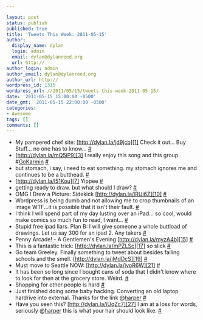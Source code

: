 ```yaml
---

layout: post
status: publish
published: true
title: 'Tweets This Week: 2011-05-15'
author:
  display_name: dylan
  login: admin
  email: dylan@dylanreed.org
  url: http://
author_login: admin
author_email: dylan@dylanreed.org
author_url: http://
wordpress_id: 1315
wordpress_url: //2011/05/15/tweets-this-week-2011-05-15/
date: '2011-05-15 15:00:00 -0500'
date_gmt: '2011-05-15 22:00:00 -0500'
categories:
- Awesome
tags: []
comments: []
---
```


  * My pampered chef site: [http://dylan.la/jd9jcb][1] Check it out... Buy Stuff... no one has to know... [#][2]
  * [http://dylan.la/mQ5iP9][3] I really enjoy this song and this group. #[GoKarmin][4] [#][5]
  * but stomach, i say, i need to eat something. my stomach ignores me and continues to be a butthead. [#][6]
  * [http://dylan.la/l51Kou][7] Yippee [#][8]
  * getting ready to draw. but what should I draw? [#][9]
  * OMG I Drew a Picture: Sidekick [http://dylan.la/lRUi6Z][10] [#][11]
  * Wordpress is being dumb and not allowing me to crop thumbnails of an image WTF...it is possible that it isn't their fault. [#][12]
  * I think I will spend part of my day lusting over an iPad... so cool, would make comics so much fun to read, I want... [#][13]
  * Stupid free ipad liars. Plan B: I will give someone a whole buttload of drawings. Let us say 300 for an ipad 2. Any takers [#][14]
  * Penny Arcade! - A Gentlemen's Evening [http://dylan.la/myzA4b][15] [#][16]
  * This is a fantastic trick: [http://dylan.la/mPZLSc][17] so slick [#][18]
  * Go team Greeley. Finally something to tweet about besides failing schools and the smell. [http://dylan.la/jMdDcS][19] [#][20]
  * Must move to Seattle NOW: [http://dylan.la/ivoR6W][21] [#][22]
  * It has been so long since I bought cans of soda that I didn't know where to look for then at the grocery store. Weird. [#][23]
  * Shopping for other people is hard [#][24]
  * Just finished doing some baby hacking. Converting an old laptop hardrive into external. Thanks for the link @[harper][25] [#][26]
  * Have you seen this? [http://dylan.la/iUqZc7][27] I am at a loss for words, seriously @[harper][25] this is what your hair should look like. [#][28]
  


   [1]: http://dylan.la/jd9jcb
   [2]: http://twitter.com/awesomeguy/statuses/67553492184743936
   [3]: http://dylan.la/mQ5iP9
   [4]: http://search.twitter.com/search?q=%23GoKarmin
   [5]: http://twitter.com/awesomeguy/statuses/67577222948597760
   [6]: http://twitter.com/awesomeguy/statuses/67667897178263552
   [7]: http://dylan.la/l51Kou
   [8]: http://twitter.com/awesomeguy/statuses/67673526043295746
   [9]: http://twitter.com/awesomeguy/statuses/67940491634814976
   [10]: http://dylan.la/lRUi6Z
   [11]: http://twitter.com/awesomeguy/statuses/67980157213876225
   [12]: http://twitter.com/awesomeguy/statuses/67981935204507648
   [13]: http://twitter.com/awesomeguy/statuses/67987677466722304
   [14]: http://twitter.com/awesomeguy/statuses/67990823081492480
   [15]: http://dylan.la/myzA4b
   [16]: http://twitter.com/awesomeguy/statuses/68040510375337984
   [17]: http://dylan.la/mPZLSc
   [18]: http://twitter.com/awesomeguy/statuses/68352165864947713
   [19]: http://dylan.la/jMdDcS
   [20]: http://twitter.com/awesomeguy/statuses/68380130371837952
   [21]: http://dylan.la/ivoR6W
   [22]: http://twitter.com/awesomeguy/statuses/68723572402700288
   [23]: http://twitter.com/awesomeguy/statuses/68785525699518464
   [24]: http://twitter.com/awesomeguy/statuses/68786438388457473
   [25]: http://twitter.com/harper
   [26]: http://twitter.com/awesomeguy/statuses/68853514427842560
   [27]: http://dylan.la/iUqZc7
   [28]: http://twitter.com/awesomeguy/statuses/69545042380988416

